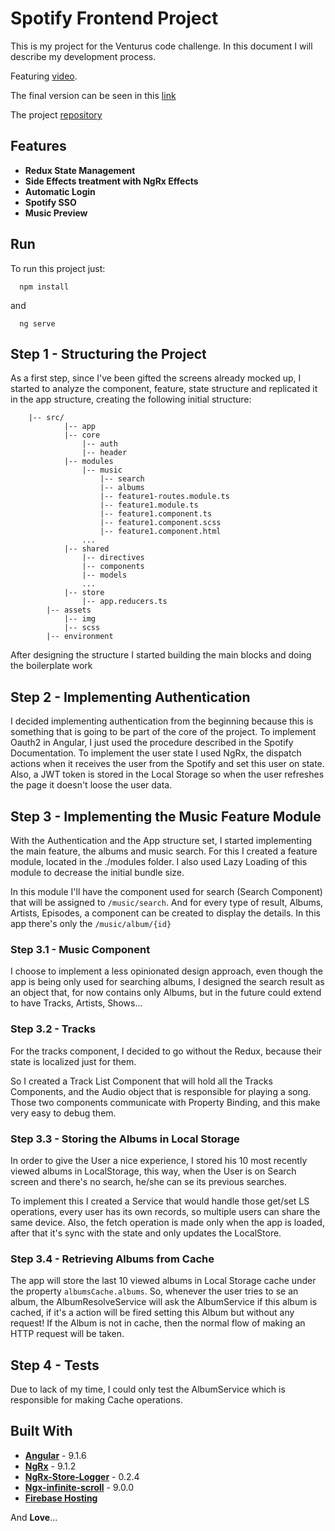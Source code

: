# Spotify Frontend Project

This is my project for the Venturus code challenge. In this document I will describe my development process.

Featuring [video](https://youtu.be/f_VKp_qUt-M).

The final version can be seen in this [link](https://ng-spotify-project.web.app/)

The project [repository](https://github.com/du-almeidalima/ng-spotify-project)

## Features
* **Redux State Management**
* **Side Effects treatment with NgRx Effects**
* **Automatic Login**
* **Spotify SSO**
* **Music Preview**

## Run

To run this project just:
```
  npm install
```

and

```
  ng serve
```

## Step 1 - Structuring the Project

As a first step, since I've been gifted the screens already mocked up, I started to analyze the component, feature, state structure and replicated it in the app structure, creating the
following initial structure: 
```
    |-- src/
            |-- app
            |-- core
                |-- auth
                |-- header
            |-- modules
                |-- music
                    |-- search
                    |-- albums
                    |-- feature1-routes.module.ts
                    |-- feature1.module.ts
                    |-- feature1.component.ts
                    |-- feature1.component.scss
                    |-- feature1.component.html
                ...
            |-- shared
                |-- directives
                |-- components
                |-- models
                ...
            |-- store
                |-- app.reducers.ts
        |-- assets
            |-- img
            |-- scss
        |-- environment
```

After designing the structure I started building the main blocks and doing the boilerplate work

## Step 2 - Implementing Authentication

I decided implementing authentication from the beginning because this is something that is going to 
be part of the core of the project. To implement Oauth2 in Angular, I just used the procedure described in the Spotify 
Documentation. To implement the user state I used NgRx, the dispatch actions when it receives the user from the Spotify and set this user
on state. Also, a JWT token is stored in the Local Storage so when the user refreshes the page it doesn't loose the user data.

## Step 3 - Implementing the Music Feature Module

With the Authentication and the App structure set, I started implementing the main feature, the albums and music search. For this
I created a feature module, located in the ./modules folder. I also used Lazy Loading of this module to decrease the initial bundle size.

In this module I'll have the component used for search (Search Component) that will be assigned to ``/music/search``. And for every type
of result, Albums, Artists, Episodes, a component can be created to display the details. In this app there's only the ``/music/album/{id}``

### Step 3.1 - Music Component

I choose to implement a less opinionated design approach, even though the app is being only used for searching albums, I designed the 
search result as an object that, for now contains only Albums, but in the future could extend to have Tracks, Artists, Shows...

### Step 3.2 - Tracks

For the tracks component, I decided to go without the Redux, because their state is localized just for them.

So I created a Track List Component that will hold all the Tracks Components, and the Audio object that is responsible for 
playing a song. Those two components communicate with Property Binding, and this make very easy to debug them.

### Step 3.3 - Storing the Albums in Local Storage

In order to give the User a nice experience, I stored his 10 most recently viewed albums in LocalStorage, this way, when the User
is on Search screen and there's no search, he/she can se its previous searches.

To implement this I created a Service that would handle those get/set LS operations, every user has its own records, so multiple users
can share the same device. Also, the fetch operation is made only when the app is loaded, after that it's sync with the state and only updates
the LocalStore.

### Step 3.4 - Retrieving Albums from Cache

The app will store the last 10 viewed albums in Local Storage cache under the property ``albumsCache.albums``. So, whenever the user tries
to se an album, the AlbumResolveService will ask the AlbumService if this album is cached, if it's a action will be fired setting this Album
but without any request! If the Album is not in cache, then the normal flow of making an HTTP request will be taken.

## Step 4 - Tests

Due to lack of my time, I could only test the AlbumService which is responsible for making Cache operations.


## Built With
* **[Angular](https://angular.io/)** - 9.1.6
* **[NgRx](https://ngrx.io/)** - 9.1.2
* **[NgRx-Store-Logger](https://www.npmjs.com/package/ngrx-store-logger)** - 0.2.4
* **[Ngx-infinite-scroll](https://github.com/orizens/ngx-infinite-scroll)** - 9.0.0
* **[Firebase Hosting](https://firebase.google.com/docs/hosting)**

And <b>Love</b>...
